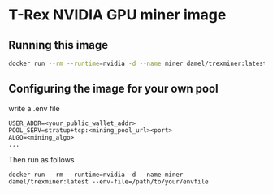 # T-Rex NVIDIA GPU miner image

## Running this image
```sh
docker run --rm --runtime=nvidia -d --name miner damel/trexminer:latest
```

## Configuring the image for your own pool

write a .env file
```
USER_ADDR=<your_public_wallet_addr>
POOL_SERV=stratup+tcp:<mining_pool_url><port>
ALGO=<mining_algo>
...
```

Then run as follows

```
docker run --rm --runtime=nvidia -d --name miner damel/trexminer:latest --env-file=/path/to/your/envfile
```
